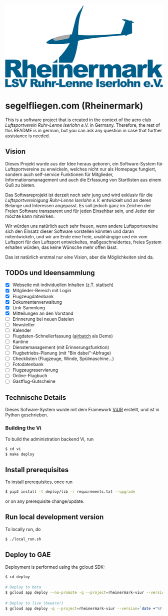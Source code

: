 ![Rheinermark Logo](deploy/static/img/logo.svg)
# segelfliegen.com (Rheinermark)

This is a software project that is created in the context of the aero club *Luftsportverein Ruhr-Lenne Iserlohn e.V.* in Germany. Therefore, the rest of this README is in german, but you can ask any question in case that further assistance is needed.

## Vision

Dieses Projekt wurde aus der Idee heraus geboren, ein Software-System für Luftsportvereine zu enwickeln, welches nicht nur als Homepage fungiert, sondern auch self-service Funktionen für Mitglieder, Informationsmanagement und auch die Erfassung von Startlisten aus einem Guß zu bieten.

Das Softwareprojekt ist derzeit noch sehr jung und wird exklusiv für die *Luftsportvereinigung Ruhr-Lenne Iserlohn e.V.* entwickelt und an deren Belange und Interessen angepasst. Es soll jedoch ganz im Zeichen der Freien Software transparent und für jeden Einsehbar sein, und Jeder der möchte kann mitwirken.

Wir würden uns natürlich auch sehr freuen, wenn andere Luftsportvereine sich den Einsatz dieser Software vorstellen könnten und daran mitentwickeln, und wir am Ende eine freie, unabhängige und ein vom Luftsport für den Luftsport entwickeltes, maßgeschneidertes, freies System erhalten würden, das keine Wünsche mehr offen lässt.

Das ist natürlich erstmal nur eine Vision, aber die Möglichkeiten sind da.

## TODOs und Ideensammlung

- [x] Webseite mit individuellen Inhalten (z.T. statisch)
- [x] Mitglieder-Bereich mit Login
- [x] Flugzeugdatenbank
- [x] Dokumentenverwaltung
- [x] Link-Sammlung
- [x] Mitteilungen an den Vorstand
- [ ] Erinnerung bei neuen Dateien
- [ ] Newsletter
- [ ] Kalender
- [ ] Flugdaten-Schnellerfassung ([airbatch](https://github.com/phorward/airbatch) als Demo)
- [ ] Kantine
- [ ] Dienstemanagement (mit Erinnerungsfunktion)
- [ ] Flugbetriebs-Planung (mit "Bin dabei"-Abfrage)
- [ ] Checklisten (Flugzeuge, Winde, Spülmaschine...)
- [ ] Fotodatenbank
- [ ] Flugzeugreservierung
- [ ] Online-Flugbuch
- [ ] Gastflug-Gutscheine

## Technische Details 

Dieses Sofware-System wurde mit dem Framework [ViUR](https://viur.is) erstellt, und ist in Python geschrieben.

### Building the Vi

To build the administration backend Vi, run

```bash
$ cd vi
$ make deploy
```

## Install prerequisites

To install prerequisites, once run

```bash
$ pip2 install -t deploy/lib -r requirements.txt --upgrade
```

or on any prerequisite change/update.

## Run local development version

To locally run, do

```bash
$ ./local_run.sh
```

## Deploy to GAE

Deployment is performed using the gcloud SDK:

```bash
$ cd deploy

# Deploy to beta
$ gcloud app deploy --no-promote -q --project=rheinermark-viur --version=beta

# Deploy to live (beware!)
$ gcloud app deploy -q --project=rheinermark-viur --version=`date +"%Y-%m-%d"-$USER`
```
